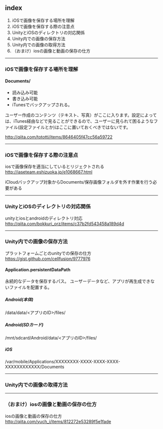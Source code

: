 ## index

1. iOSで画像を保存する場所を理解
1. iOSで画像を保存する際の注意点
1. UnityとiOSのディレクトリの対応関係
1. Unity内での画像の保存方法
1. Unity内での画像の取得方法
1. （おまけ）iosの画像と動画の保存の仕方

-------------------

### iOSで画像を保存する場所を理解

#### Documents/

- 読み込み可能
- 書き込み可能
- iTunesでバックアップされる。

ユーザー作成のコンテンツ（テキスト、写真）がここに入ります。設定によっては、iTunes経由などで見ることができるので、ユーザーに見られて困るようなファイル(設定ファイルとか)はここに置いておくべきではないです。

http://qiita.com/tototti/items/8646405f47cc56a59722

-------------------

### iOSで画像を保存する際の注意点

iosで画像保存を適当にしているとリジェクトされる
http://iaseteam.eshizuoka.jp/e1068667.html

iCloudバックアップ対象からDocuments/保存画像フォルダを外す作業を行う必要がある

--------------------

### UnityとiOSのディレクトリの対応関係

unityとiosとandroidのディレクトリ対応
http://qiita.com/bokkuri_orz/items/c37b2fd543458a189d4d


--------------------

### Unity内での画像の保存方法

プラットフォームごとのunityでの保存の仕方
https://gist.github.com/cellfusion/9777976

#### Application.persistentDataPath

永続的なデータを保存するパス。
ユーザーデータなど、アプリが再生成できないファイルを配置する。

##### Android(本体)	

/data/data/<アプリのID>/files/

##### Android(SDカード)	

/mnt/sdcard/Android/data/<アプリのID>/files/

##### iOS	

/var/mobile/Applications/XXXXXXXX-XXXX-XXXX-XXXX-XXXXXXXXXXXX/Documents


--------------------

### Unity内での画像の取得方法


--------------------

### （おまけ）iosの画像と動画の保存の仕方

iosの画像と動画の保存の仕方
http://qiita.com/yuch_i/items/812272e53289f5e1fade